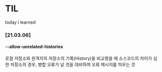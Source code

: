 TIL
===

today i learned

### <strong>[21.03.06]</strong>
#### --allow-unrelated-histories
로컬 저장소와 원격지의 저장소의 기록(History)을 비교했을 때 소스코드의 차이가 심한 저장소의 경우, 병합 오류가 날 것을 대비하여 오류 메시지를 띄우는 것
